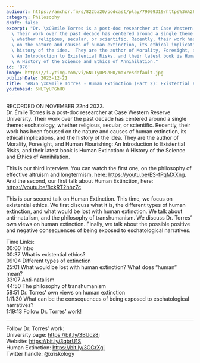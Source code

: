 ```yaml
---
audiourl: https://anchor.fm/s/822ba20/podcast/play/79009319/https%3A%2F%2Fd3ctxlq1ktw2nl.cloudfront.net%2Fstaging%2F2023-10-22%2F39beb27f-b397-0cc4-4e8f-2ddbaea3b642.m4a
category: Philosophy
draft: false
excerpt: "Dr. \xC9mile Torres is a post-doc researcher at Case Western Reserve University.\
  \ Their work over the past decade has centered around a single theme: eschatology,\
  \ whether religious, secular, or scientific. Recently, their work has been focused\
  \ on the nature and causes of human extinction, its ethical implications, and the\
  \ history of the idea.  They are the author of Morality, Foresight, and Human Flourishing:\
  \ An Introduction to Existential Risks, and their latest book is Human Extinction:\
  \ A History of the Science and Ethics of Annihilation."
id: '876'
image: https://i.ytimg.com/vi/6NLTyUPGhH0/maxresdefault.jpg
publishDate: 2023-12-21
title: "#876 \xC9mile Torres - Human Extinction (Part 2): Existential Ethics"
youtubeid: 6NLTyUPGhH0
---
```

<div class="timelinks">

RECORDED ON NOVEMBER 22nd 2023.  
Dr. Émile Torres is a post-doc researcher at Case Western Reserve University. Their work over the past decade has centered around a single theme: eschatology, whether religious, secular, or scientific. Recently, their work has been focused on the nature and causes of human extinction, its ethical implications, and the history of the idea.  They are the author of Morality, Foresight, and Human Flourishing: An Introduction to Existential Risks, and their latest book is Human Extinction: A History of the Science and Ethics of Annihilation.

This is our third interview. You can watch the first one, on the philosophy of effective altruism and longtermism, here: https://youtu.be/ES-fPqMXXng. And the second, our first talk about Human Extinction, here: https://youtu.be/8ckRT2hhz7c

This is our second talk on Human Extinction. This time, we focus on existential ethics. We first discuss what it is, the different types of human extinction, and what would be lost with human extinction. We talk about anti-natalism, and the philosophy of transhumanism. We discuss Dr. Torres’ own views on human extinction. Finally, we talk about the possible positive and negative consequences of being exposed to eschatological narratives.

Time Links:  
<time>00:00</time> Intro  
<time>00:37</time> What is existential ethics?  
<time>09:04</time> Different types of extinction  
<time>25:01</time> What would be lost with human extinction? What does “human” mean?  
<time>33:07</time> Anti-natalism  
<time>44:50</time> The philosophy of transhumanism  
<time>58:51</time> Dr. Torres’ own views on human extinction  
<time>1:11:30</time> What can be the consequences of being exposed to eschatological narratives?  
<time>1:19:13</time> Follow Dr. Torres’ work!

---

Follow Dr. Torres’ work:  
University page: https://bit.ly/3BUcz8j  
Website: https://bit.ly/3qbrU1S  
Human Extinction: https://bit.ly/3OGrXgi  
Twitter handle: @xriskology
</div>

